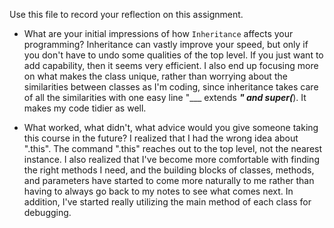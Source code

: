 Use this file to record your reflection on this assignment.

- What are your initial impressions of how `Inheritance` affects your programming?
    Inheritance can vastly improve your speed, but only if you don't have to undo some qualities of the top level. If you just want to add capability, then it seems very efficient.
    I also end up focusing more on what makes the class unique, rather than worrying about the similarities between classes as I'm coding, since inheritance takes care of all the similarities with one easy line "___ extends ___" and super(___). It makes my code tidier as well.

- What worked, what didn't, what advice would you give someone taking this course in the future?
    I realized that I had the wrong idea about ".this". The command ".this" reaches out to the top level, not the nearest instance. I also realized that I've become more comfortable with finding the right methods I need, and the building blocks of classes, methods, and parameters have started to come more naturally to me rather than having to always go back to my notes to see what comes next. In addition, I've started really utilizing the main method of each class for debugging.